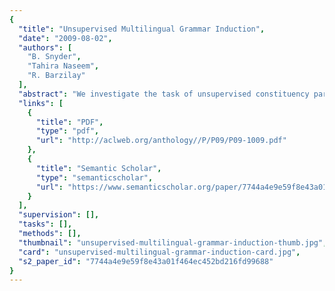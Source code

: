 ```yaml
---
{
  "title": "Unsupervised Multilingual Grammar Induction",
  "date": "2009-08-02",
  "authors": [
    "B. Snyder",
    "Tahira Naseem",
    "R. Barzilay"
  ],
  "abstract": "We investigate the task of unsupervised constituency parsing from bilingual parallel corpora. Our goal is to use bilingual cues to learn improved parsing models for each language and to evaluate these models on held-out monolingual test data. We formulate a generative Bayesian model which seeks to explain the observed parallel data through a combination of bilingual and monolingual parameters. To this end, we adapt a formalism known as unordered tree alignment to our probabilistic setting. Using this formalism, our model loosely binds parallel trees while allowing language-specific syntactic structure. We perform inference under this model using Markov Chain Monte Carlo and dynamic programming. Applying this model to three parallel corpora (Korean-English, Urdu-English, and Chinese-English) we find substantial performance gains over the CCM model, a strong monolingual baseline. On average, across a variety of testing scenarios, our model achieves an 8.8 absolute gain in F-measure.",
  "links": [
    {
      "title": "PDF",
      "type": "pdf",
      "url": "http://aclweb.org/anthology//P/P09/P09-1009.pdf"
    },
    {
      "title": "Semantic Scholar",
      "type": "semanticscholar",
      "url": "https://www.semanticscholar.org/paper/7744a4e9e59f8e43a01f464ec452bd216fd99688"
    }
  ],
  "supervision": [],
  "tasks": [],
  "methods": [],
  "thumbnail": "unsupervised-multilingual-grammar-induction-thumb.jpg",
  "card": "unsupervised-multilingual-grammar-induction-card.jpg",
  "s2_paper_id": "7744a4e9e59f8e43a01f464ec452bd216fd99688"
}
---
```


